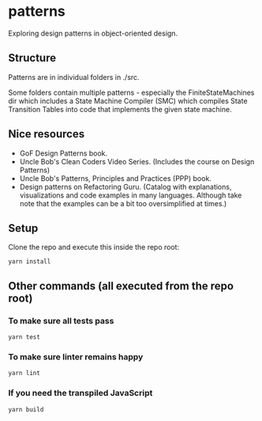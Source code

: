 # patterns

Exploring design patterns in object-oriented design.

## Structure

Patterns are in individual folders in ./src.

Some folders contain multiple patterns - especially the FiniteStateMachines dir which includes a State Machine Compiler (SMC) which compiles State Transition Tables into code that implements the given state machine.

## Nice resources

- GoF Design Patterns book.
- Uncle Bob's Clean Coders Video Series. (Includes the course on Design Patterns)
- Uncle Bob's Patterns, Principles and Practices (PPP) book.
- Design patterns on Refactoring Guru. (Catalog with explanations, visualizations and code examples in many languages. Although take note that the examples can be a bit too oversimplified at times.)

## Setup

Clone the repo and execute this inside the repo root:

```
yarn install
```

## Other commands (all executed from the repo root)

### To make sure all tests pass

```
yarn test
```

### To make sure linter remains happy

```
yarn lint
```

### If you need the transpiled JavaScript

```
yarn build
```
